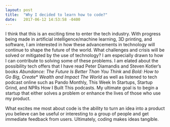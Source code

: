 ```yaml
---
layout: post
title:  "Why I decided to learn how to code?"
date:   2017-06-12 14:53:58 -0400
---
```



I think that this is an exciting time to enter the tech industry. With progress being made in artificial intelligence/machine learning, 3D printing, and software, I am interested in how these advancements in technology will continue to shape the future of the world. What challenges and crisis will be solved or mitigated by the use of technology? I am especially drawn to how I can contribute to solving some of these problems. I am elated about the possibility tech offers that I have read Peter Diamandis and Steven Kotler’s books *Abundance: The Future Is Better Than You Think* and *Bold: How to Go Big, Create** *Wealth and Impact The World* as well as listened to tech podcast online such as Pando Monthly, This Week In Startups, Startup Grind, and NPRs How I Built This podcasts. My ultimate goal is to begin a startup that either solves a problem or enhance the lives of those who use my product.

What excites me most about code is the ability to turn an idea into a product you believe can be useful or interesting to a group of people and get immediate feedback from users. Ultimately, coding makes ideas tangible.
